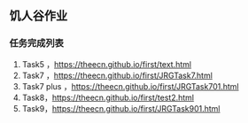 ## 饥人谷作业
### 任务完成列表
1. Task5 ，https://theecn.github.io/first/text.html
2. Task7 ，https://theecn.github.io/first/JRGTask7.html
3. Task7 plus ，https://theecn.github.io/first/JRGTask701.html
4. Task8，https://theecn.github.io/first/test2.html
5. Task9，https://theecn.github.io/first/JRGTask901.html
